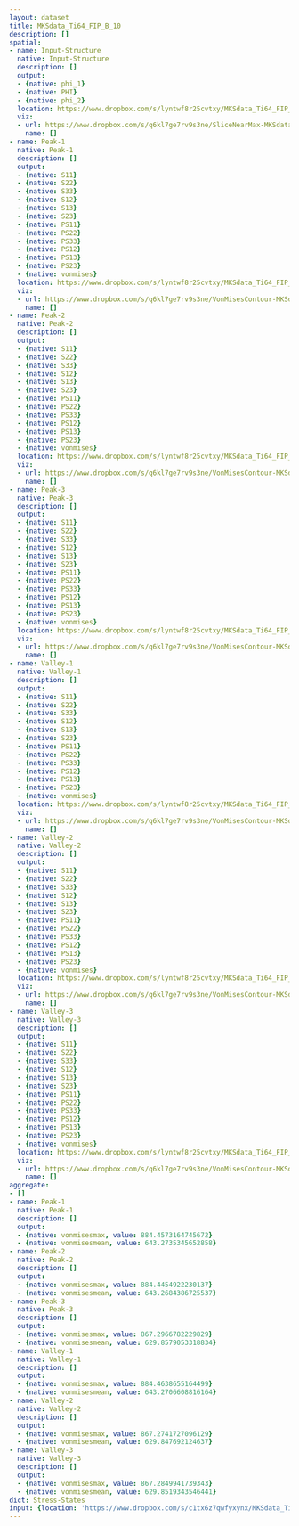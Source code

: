 ```yaml
---
layout: dataset
title: MKSdata_Ti64_FIP_B_10
description: []
spatial:
- name: Input-Structure
  native: Input-Structure
  description: []
  output:
  - {native: phi_1}
  - {native: PHI}
  - {native: phi_2}
  location: https://www.dropbox.com/s/lyntwf8r25cvtxy/MKSdata_Ti64_FIP_B_10.h5
  viz:
  - url: https://www.dropbox.com/s/q6kl7ge7rv9s3ne/SliceNearMax-MKSdata_Ti64_FIP_B_10-Input-Structure.png
    name: []
- name: Peak-1
  native: Peak-1
  description: []
  output:
  - {native: S11}
  - {native: S22}
  - {native: S33}
  - {native: S12}
  - {native: S13}
  - {native: S23}
  - {native: PS11}
  - {native: PS22}
  - {native: PS33}
  - {native: PS12}
  - {native: PS13}
  - {native: PS23}
  - {native: vonmises}
  location: https://www.dropbox.com/s/lyntwf8r25cvtxy/MKSdata_Ti64_FIP_B_10.h5
  viz:
  - url: https://www.dropbox.com/s/q6kl7ge7rv9s3ne/VonMisesContour-MKSdata_Ti64_FIP_B_10-Peak-1.png
    name: []
- name: Peak-2
  native: Peak-2
  description: []
  output:
  - {native: S11}
  - {native: S22}
  - {native: S33}
  - {native: S12}
  - {native: S13}
  - {native: S23}
  - {native: PS11}
  - {native: PS22}
  - {native: PS33}
  - {native: PS12}
  - {native: PS13}
  - {native: PS23}
  - {native: vonmises}
  location: https://www.dropbox.com/s/lyntwf8r25cvtxy/MKSdata_Ti64_FIP_B_10.h5
  viz:
  - url: https://www.dropbox.com/s/q6kl7ge7rv9s3ne/VonMisesContour-MKSdata_Ti64_FIP_B_10-Peak-2.png
    name: []
- name: Peak-3
  native: Peak-3
  description: []
  output:
  - {native: S11}
  - {native: S22}
  - {native: S33}
  - {native: S12}
  - {native: S13}
  - {native: S23}
  - {native: PS11}
  - {native: PS22}
  - {native: PS33}
  - {native: PS12}
  - {native: PS13}
  - {native: PS23}
  - {native: vonmises}
  location: https://www.dropbox.com/s/lyntwf8r25cvtxy/MKSdata_Ti64_FIP_B_10.h5
  viz:
  - url: https://www.dropbox.com/s/q6kl7ge7rv9s3ne/VonMisesContour-MKSdata_Ti64_FIP_B_10-Peak-3.png
    name: []
- name: Valley-1
  native: Valley-1
  description: []
  output:
  - {native: S11}
  - {native: S22}
  - {native: S33}
  - {native: S12}
  - {native: S13}
  - {native: S23}
  - {native: PS11}
  - {native: PS22}
  - {native: PS33}
  - {native: PS12}
  - {native: PS13}
  - {native: PS23}
  - {native: vonmises}
  location: https://www.dropbox.com/s/lyntwf8r25cvtxy/MKSdata_Ti64_FIP_B_10.h5
  viz:
  - url: https://www.dropbox.com/s/q6kl7ge7rv9s3ne/VonMisesContour-MKSdata_Ti64_FIP_B_10-Valley-1.png
    name: []
- name: Valley-2
  native: Valley-2
  description: []
  output:
  - {native: S11}
  - {native: S22}
  - {native: S33}
  - {native: S12}
  - {native: S13}
  - {native: S23}
  - {native: PS11}
  - {native: PS22}
  - {native: PS33}
  - {native: PS12}
  - {native: PS13}
  - {native: PS23}
  - {native: vonmises}
  location: https://www.dropbox.com/s/lyntwf8r25cvtxy/MKSdata_Ti64_FIP_B_10.h5
  viz:
  - url: https://www.dropbox.com/s/q6kl7ge7rv9s3ne/VonMisesContour-MKSdata_Ti64_FIP_B_10-Valley-2.png
    name: []
- name: Valley-3
  native: Valley-3
  description: []
  output:
  - {native: S11}
  - {native: S22}
  - {native: S33}
  - {native: S12}
  - {native: S13}
  - {native: S23}
  - {native: PS11}
  - {native: PS22}
  - {native: PS33}
  - {native: PS12}
  - {native: PS13}
  - {native: PS23}
  - {native: vonmises}
  location: https://www.dropbox.com/s/lyntwf8r25cvtxy/MKSdata_Ti64_FIP_B_10.h5
  viz:
  - url: https://www.dropbox.com/s/q6kl7ge7rv9s3ne/VonMisesContour-MKSdata_Ti64_FIP_B_10-Valley-3.png
    name: []
aggregate:
- []
- name: Peak-1
  native: Peak-1
  description: []
  output:
  - {native: vonmisesmax, value: 884.4573164745672}
  - {native: vonmisesmean, value: 643.2735345652858}
- name: Peak-2
  native: Peak-2
  description: []
  output:
  - {native: vonmisesmax, value: 884.4454922230137}
  - {native: vonmisesmean, value: 643.2684386725537}
- name: Peak-3
  native: Peak-3
  description: []
  output:
  - {native: vonmisesmax, value: 867.2966782229829}
  - {native: vonmisesmean, value: 629.8579053318834}
- name: Valley-1
  native: Valley-1
  description: []
  output:
  - {native: vonmisesmax, value: 884.4638655164499}
  - {native: vonmisesmean, value: 643.2706608816164}
- name: Valley-2
  native: Valley-2
  description: []
  output:
  - {native: vonmisesmax, value: 867.2741727096129}
  - {native: vonmisesmean, value: 629.847692124637}
- name: Valley-3
  native: Valley-3
  description: []
  output:
  - {native: vonmisesmax, value: 867.2849941739343}
  - {native: vonmisesmean, value: 629.8519343546441}
dict: Stress-States
input: {location: 'https://www.dropbox.com/s/c1tx6z7qwfyxynx/MKSdata_Ti64_FIP_B_10.mat'}
---
```

